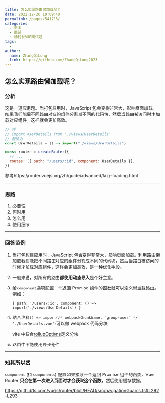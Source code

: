 ```yaml
---
title: 怎么实现路由懒加载呢？
date: 2022-12-26 19:09:48
permalink: /pages/541733/
categories:
  - 更多
  - 面试
  - 杨村长VUE面试题
tags:
  -
author:
  name: ZhangQiLong
  link: https://github.com/ZhangQiLong2023
---
```


## 怎么实现路由懒加载呢？

### 分析

这是一道应用题。当打包应用时，JavaScript 包会变得非常大，影响页面加载。如果我们能把不同路由对应的组件分割成不同的代码块，然后当路由被访问时才加载对应组件，这样就会更加高效。

```js
// 将
// import UserDetails from './views/UserDetails'
// 替换为
const UserDetails = () => import("./views/UserDetails")

const router = createRouter({
  // ...
  routes: [{ path: "/users/:id", component: UserDetails }],
})
```

参考https://router.vuejs.org/zh/guide/advanced/lazy-loading.html

---

### 思路

1. 必要性
2. 何时用
3. 怎么用
4. 使用细节

---

### 回答范例

1. 当打包构建应用时，JavaScript 包会变得非常大，影响页面加载。利用路由懒加载我们能把不同路由对应的组件分割成不同的代码块，然后当路由被访问的时候才加载对应组件，这样会更加高效，是一种优化手段。

2. 一般来说，对所有的路由**都使用动态导入**是个好主意。

3. 给`component`选项配置一个返回 Promise 组件的函数就可以定义懒加载路由。例如：

   `{ path: '/users/:id', component: () => import('./views/UserDetails') }`

4. 结合注释`() =>
import(/* webpackChunkName: "group-user" */ './UserDetails.vue')`可以做 webpack 代码分块

   vite 中结合[rollupOptions](https://router.vuejs.org/zh/guide/advanced/lazy-loading.html#%E4%BD%BF%E7%94%A8-vite)定义分块

5. 路由中不能使用异步组件

---

### 知其所以然

`component` (和 `components`) 配置如果接收一个返回 Promise 组件的函数，Vue Router **只会在第一次进入页面时才会获取这个函数**，然后使用缓存数据。

https://github1s.com/vuejs/router/blob/HEAD/src/navigationGuards.ts#L292-L293
